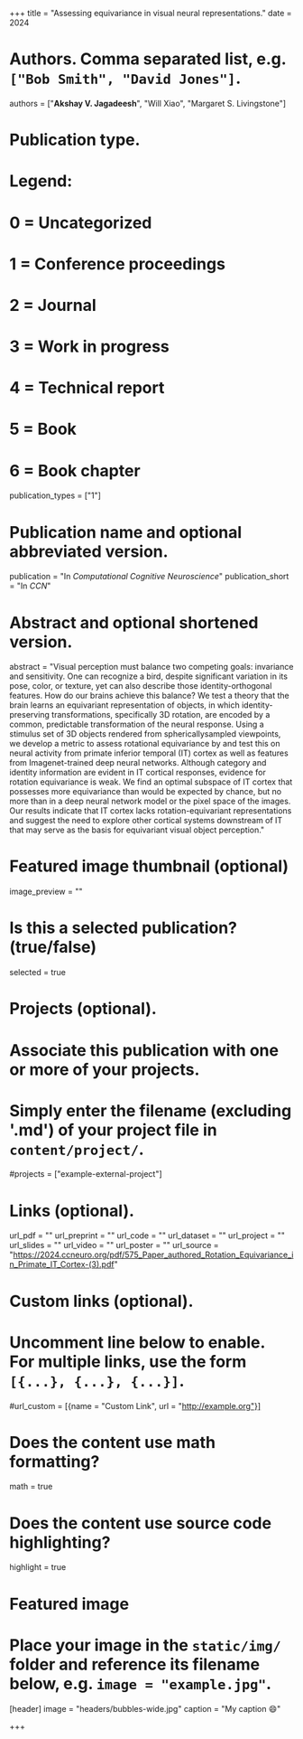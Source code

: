 +++
title = "Assessing equivariance in visual neural representations."
date = 2024

# Authors. Comma separated list, e.g. `["Bob Smith", "David Jones"]`.
authors = ["**Akshay V. Jagadeesh**", "Will Xiao", "Margaret S. Livingstone"]

# Publication type.
# Legend:
# 0 = Uncategorized
# 1 = Conference proceedings
# 2 = Journal
# 3 = Work in progress
# 4 = Technical report
# 5 = Book
# 6 = Book chapter
publication_types = ["1"]

# Publication name and optional abbreviated version.
publication = "In *Computational Cognitive Neuroscience*"
publication_short = "In *CCN*"

# Abstract and optional shortened version.
abstract = "Visual perception must balance two competing goals: invariance and sensitivity. One can recognize a bird, despite significant variation in its pose, color, or texture, yet can also describe those identity-orthogonal features. How do our brains achieve this balance? We test a theory that the brain learns an equivariant representation of objects, in which identity-preserving transformations, specifically 3D rotation, are encoded by a common, predictable transformation of the neural response. Using a stimulus set of 3D objects rendered from sphericallysampled viewpoints, we develop a metric to assess rotational equivariance by and test this on neural activity from primate inferior temporal (IT) cortex as well as features from Imagenet-trained deep neural networks. Although category and identity information are evident in IT cortical responses, evidence for rotation equivariance is weak. We find an optimal subspace of IT cortex that possesses more equivariance than would be expected by chance, but no more than in a deep neural network model or the pixel space of the images. Our results indicate that IT cortex lacks rotation-equivariant representations and suggest the need to explore other cortical systems downstream of IT that may serve as the basis for equivariant visual object perception."

# Featured image thumbnail (optional)
image_preview = ""

# Is this a selected publication? (true/false)
selected = true

# Projects (optional).
#   Associate this publication with one or more of your projects.
#   Simply enter the filename (excluding '.md') of your project file in `content/project/`.
#projects = ["example-external-project"]

# Links (optional).
url_pdf = ""
url_preprint = ""
url_code = ""
url_dataset = ""
url_project = ""
url_slides = ""
url_video = ""
url_poster = ""
url_source = "https://2024.ccneuro.org/pdf/575_Paper_authored_Rotation_Equivariance_in_Primate_IT_Cortex-(3).pdf"

# Custom links (optional).
#   Uncomment line below to enable. For multiple links, use the form `[{...}, {...}, {...}]`.
#url_custom = [{name = "Custom Link", url = "http://example.org"}]

# Does the content use math formatting?
math = true

# Does the content use source code highlighting?
highlight = true

# Featured image
# Place your image in the `static/img/` folder and reference its filename below, e.g. `image = "example.jpg"`.
[header]
image = "headers/bubbles-wide.jpg"
caption = "My caption :smile:"

+++

